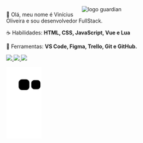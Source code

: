 <img src="gif.gif" min-width="300px" max-width="300px" width="300px" align="right" alt="logo guardian">

<p align="1"> 
🖖 Olá, meu nome é Vinícius Oliveira e sou desenvolvedor FullStack.
</p>

<p align="left">
 ☕ Habilidades: <strong>HTML, CSS, JavaScript, Vue e Lua</strong>
</p>

<p align="left">
  💼 Ferramentas: <strong>VS Code, Figma, Trello, Git e GitHub.</strong>
</p>

<p align="left">
  <a href="https://www.instagram.com/kvini7/" alt="Instagram">
    <img src="https://img.shields.io/badge/-Instagram-6610F2?style=for-the-badge&logo=Instagram&logoColor=FFFFFF&link=https://www.instagram.com/kvini7"/>
  </a>
  
  <a href="https://www.linkedin.com/in/kvini7" alt="Linkedin">
    <img src="https://img.shields.io/badge/-Linkedin-6610F2?style=for-the-badge&logo=Linkedin&logoColor=FFFFFF&link=https://www.linkedin.com/in/kvini7"/>
  </a>
  
  <a href="https://discord.gg/k37FbZB" alt="Discord">
    <img src="https://img.shields.io/badge/-Discord-6610F2?style=for-the-badge&logo=Discord&logoColor=FFFFFF&link=https://discord.gg/k37FbZB"/>
  </a>
</p>
  
![Snake animation](https://github.com/kvini7/kvini7/blob/output/github-contribution-grid-snake.svg)

